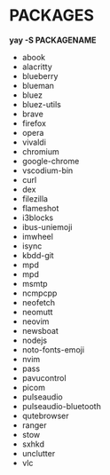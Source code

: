 # PACKAGES

**yay -S PACKAGENAME**

+ abook
+ alacritty
+ blueberry
+ blueman
+ bluez
+ bluez-utils
+ brave 
+ firefox 
+ opera 
+ vivaldi 
+ chromium 
+ google-chrome 
+ vscodium-bin
+ curl
+ dex
+ filezilla
+ flameshot
+ i3blocks
+ ibus-uniemoji
+ imwheel
+ isync
+ kbdd-git
+ mpd
+ mpd
+ msmtp
+ ncmpcpp
+ neofetch
+ neomutt
+ neovim
+ newsboat
+ nodejs
+ noto-fonts-emoji
+ nvim
+ pass
+ pavucontrol
+ picom
+ pulseaudio
+ pulseaudio-bluetooth
+ qutebrowser
+ ranger
+ stow
+ sxhkd
+ unclutter
+ vlc

